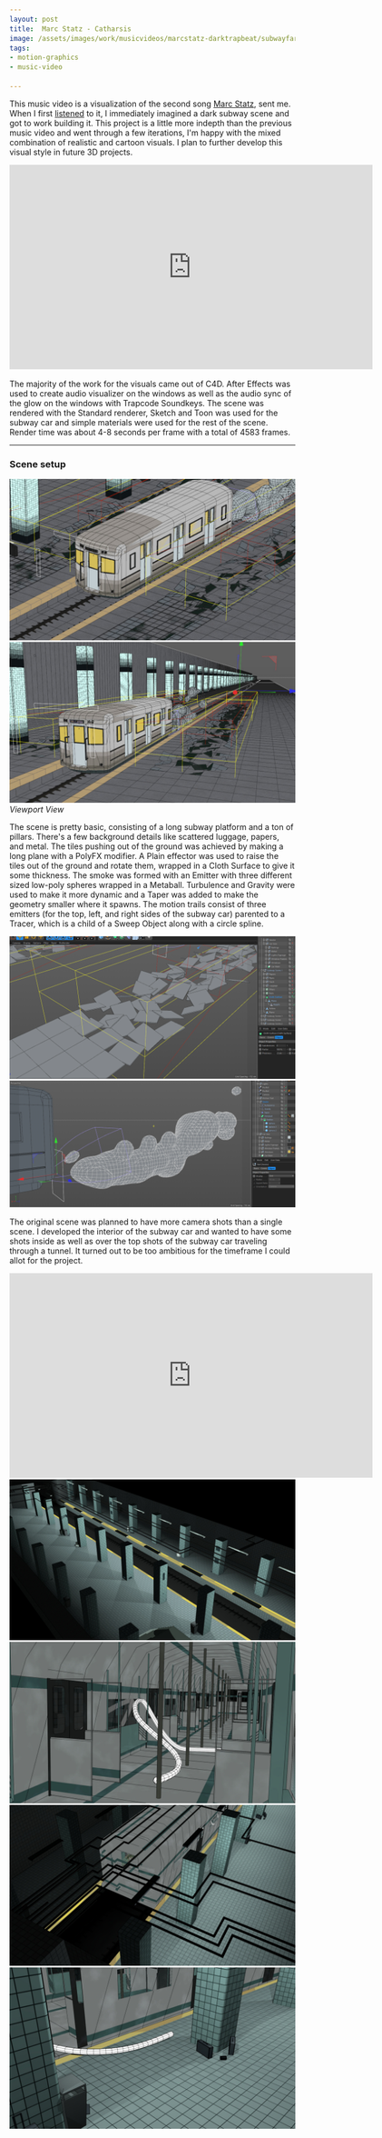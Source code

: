 ```yaml
---
layout: post
title:  Marc Statz - Catharsis
image: /assets/images/work/musicvideos/marcstatz-darktrapbeat/subwayfar.jpg
tags:
- motion-graphics
- music-video

---
```


This music video is a visualization of the second song [Marc Statz](https://www.marcstatz.com/), sent me. When I first [listened](https://soundcloud.com/marcstatz/catharsis) to it, I immediately imagined a dark subway scene and got to work building it. This project is a little more indepth than the previous music video and went through a few iterations, I'm happy with the mixed combination of realistic and cartoon visuals. I plan to further develop this visual style in future 3D projects.

<div class="vid" > <iframe width="640" height="360" src="https://www.youtube-nocookie.com/embed/XHJ1_UoQ7Ik?controls=1&amp;showinfo=0" frameborder="0" allowfullscreen></iframe></div>

The majority of the work for the visuals came out of C4D. After Effects was used to create audio visualizer on the windows as well as the audio sync of the glow on the windows with Trapcode Soundkeys. The scene was rendered with the Standard renderer, Sketch and Toon was used for the subway car and simple materials were used for the rest of the scene. Render time was about 4-8 seconds per frame with a total of 4583 frames.

---

### Scene setup

<div class="gallery-box">
  <div class="gallery">
    <img src="/assets/images/work/musicvideos/marcstatz-darktrapbeat/scene1.jpg">
	  <img src="/assets/images/work/musicvideos/marcstatz-darktrapbeat/scene2.jpg">
  </div>
  <em>Viewport View</em>
</div>


The scene is pretty basic, consisting of a long subway platform and a ton of pillars. There's a few background details like scattered luggage, papers, and metal. The tiles pushing out of the ground was achieved by making a long plane with a PolyFX modifier. A Plain effector was used to raise the tiles out of the ground and rotate them, wrapped in a Cloth Surface to give it some thickness. The smoke was formed with an Emitter with three different sized low-poly spheres wrapped in a Metaball. Turbulence and Gravity were used to make it more dynamic and a Taper was added to make the geometry smaller where it spawns. The motion trails consist of three emitters (for the top, left, and right sides of the subway car) parented to a Tracer, which is a child of a Sweep Object along with a circle spline.  


<div class="gallery-box">
  <div class="gallery">
    <img src="/assets/images/work/musicvideos/marcstatz-darktrapbeat/tiles.png">
	<img src="/assets/images/work/musicvideos/marcstatz-darktrapbeat/smoke.png">
  </div>
</div>

The original scene was planned to have more camera shots than a single scene. I developed the interior of the subway car and wanted to have some shots inside as well as over the top shots of the subway car traveling through a tunnel. It turned out to be too ambitious for the timeframe I could allot for the project.

<div class="vid" > <iframe width="640" height="360" src="https://www.youtube-nocookie.com/embed/1VIKz97JffA?controls=1&amp;showinfo=0" frameborder="0" allowfullscreen></iframe></div>

<div class="gallery-box">
  <div class="gallery">
    <img src="/assets/images/work/musicvideos/marcstatz-darktrapbeat/initialscene1.jpg">
	<img src="/assets/images/work/musicvideos/marcstatz-darktrapbeat/initialscene2.jpg">
  </div>
</div>

<div class="gallery-box">
  <div class="gallery">
    <img src="/assets/images/work/musicvideos/marcstatz-darktrapbeat/initialscene3.jpg">
	<img src="/assets/images/work/musicvideos/marcstatz-darktrapbeat/initialscene4.jpg">
  </div>
</div>